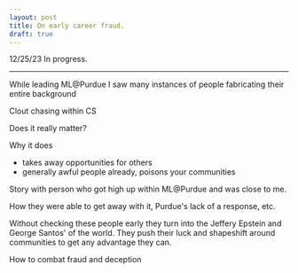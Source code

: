 ```yaml
---
layout: post
title: On early career fraud.
draft: true
---
```



12/25/23 In progress.

---

While leading ML@Purdue I saw many instances of people fabricating their entire background

Clout chasing within CS

Does it really matter?

Why it does
- takes away opportunities for others
- generally awful people already, poisons your communities

Story with person who got high up within ML@Purdue and was close to me.

How they were able to get away with it, Purdue's lack of a response, etc.

Without checking these people early they turn into the Jeffery Epstein and George Santos' of the world. They push their luck and shapeshift around communities to get any advantage they can.

How to combat fraud and deception